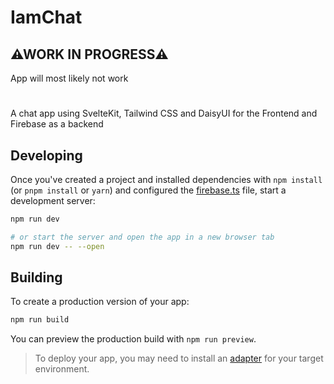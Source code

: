 # IamChat

## ⚠WORK IN PROGRESS⚠

App will most likely not work

#

A chat app using SvelteKit, Tailwind CSS and DaisyUI for the Frontend and Firebase as a backend

## Developing

Once you've created a project and installed dependencies with `npm install` (or `pnpm install` or `yarn`) and configured the [firebase.ts](https://github.com/iamgabrieltv/IamChat/blob/master/src/lib/firebase.ts) file, start a development server:

```bash
npm run dev

# or start the server and open the app in a new browser tab
npm run dev -- --open
```

## Building

To create a production version of your app:

```bash
npm run build
```

You can preview the production build with `npm run preview`.

> To deploy your app, you may need to install an [adapter](https://kit.svelte.dev/docs/adapters) for your target environment.
